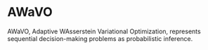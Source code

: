 # AWaVO
AWaVO, Adaptive WAsserstein Variational Optimization, represents sequential decision-making problems as probabilistic inference.
